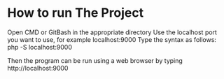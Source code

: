 # How to run The Project

Open CMD or GitBash in the appropriate directory
Use the localhost port you want to use, for example localhost:9000
Type the syntax as follows:
php -S localhost:9000

Then the program can be run using a web browser by typing http://localhost:9000
